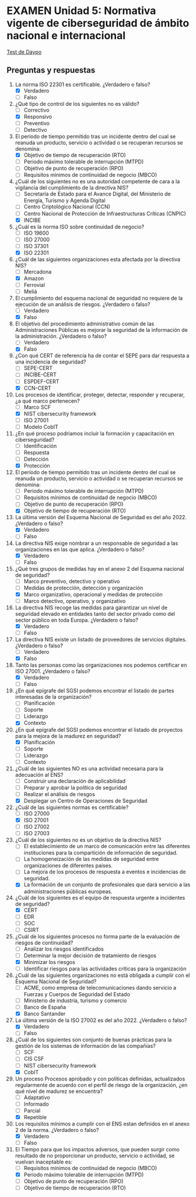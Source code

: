 # EXAMEN Unidad 5: Normativa vigente de ciberseguridad de ámbito nacional e internacional

[Test de Daypo](https://www.daypo.com/nc-05.html)

## Preguntas y respuestas

1. La norma ISO 22301 es certificable. ¿Verdadero o falso?
	- [x] Verdadero
	- [ ] Falso

2. ¿Qué tipo de control de los siguientes no es válido?
	- [ ] Correctivo
	- [x] Responsivo
	- [ ] Preventivo
	- [ ] Detectivo

3. El período de tiempo permitido tras un incidente dentro del cual se reanuda un producto, servicio o actividad o se recuperan recursos se denomina:
	- [x] Objetivo de tiempo de recuperación (RTO)
	- [ ] Periodo máximo tolerable de interrupción (MTPD)
	- [ ] Objetivo de punto de recuperación (RPO)
	- [ ] Requisitos mínimos de continuidad de negocio (MBCO)

4. ¿Cuál de los siguientes no es una autoridad competente de cara a la vigilancia del cumplimiento de la directiva NIS?
	- [ ] Secretaría de Estado para el Avance Digital, del Ministerio de Energía, Turismo y Agenda Digital
	- [ ] Centro Criptológico Nacional (CCN)
	- [ ] Centro Nacional de Protección de Infraestructuras Críticas (CNPIC)
	- [x] INCIBE

5. ¿Cuál es la norma ISO sobre continuidad de negocio?
	- [ ] ISO 19600
	- [ ] ISO 27000
	- [ ] ISO 37301
	- [x] ISO 22301

6. ¿Cuál de las siguientes organizaciones esta afectada por la directiva NIS?
	- [ ] Mercadona
	- [x] Amazon
	- [ ] Ferrovial
	- [ ] Meliá

7. El cumplimiento del esquema nacional de seguridad no requiere de la ejecución de un análisis de riesgos. ¿Verdadero o falso?
	- [ ] Verdadero
	- [x] Falso

8. El objetivo del procedimiento administrativo común de las Administraciones Públicas es mejorar la seguridad de la información de la administración. ¿Verdadero o falso?
	- [ ] Verdadero
	- [x] Falso

9. ¿Con qué CERT de referencia ha de contar el SEPE para dar respuesta a una incidencia de seguridad?
	- [ ] SEPE-CERT
	- [ ] INCIBE-CERT
	- [ ] ESPDEF-CERT
	- [x] CCN-CERT

11. Los procesos de identificar, proteger, detectar, responder y recuperar, ¿a qué marco pertenecen?
	- [ ] Marco SCF
	- [x] NIST cibersecurity framework
	- [ ] ISO 27001
	- [ ] Modelo CobIT

12. ¿En qué proceso podríamos incluir la formación y capacitación en ciberseguridad?
	- [ ] Identificación
	- [ ] Respuesta
	- [ ] Detección
	- [x] Protección

13. El período de tiempo permitido tras un incidente dentro del cual se reanuda un producto, servicio o actividad o se recuperan recursos se denomina:
	- [ ] Periodo máximo tolerable de interrupción (MTPD)
	- [ ] Requisitos mínimos de continuidad de negocio (MBCO)
	- [ ] Objetivo de punto de recuperación (RPO)
	- [x] Objetivo de tiempo de recuperación (RTO)

14. La última versión del Esquema Nacional de Seguridad es del año 2022. ¿Verdadero o falso?
	- [x] Verdadero
	- [ ] Falso

15. La directiva NIS exige nombrar a un responsable de seguridad a las organizaciones en las que aplica. ¿Verdadero o falso?
	- [x] Verdadero
	- [ ] Falso

16. ¿Qué tres grupos de medidas hay en el anexo 2 del Esquema nacional de seguridad?
	- [ ] Marco preventivo, detectivo y operativo
	- [ ] Medidas de protección, detección y organización
	- [x] Marco organizativo, operacional y medidas de protección
	- [ ] Marco detectivo, operativo, y organizativo

17. La directiva NIS recoge las medidas para garantizar un nivel de seguridad elevado en entidades tanto del sector privado como del sector público en toda Europa. ¿Verdadero o falso?
	- [x] Verdadero
	- [ ] Falso

18. La directiva NIS existe un listado de proveedores de servicios digitales. ¿Verdadero o falso?
	- [ ] Verdadero
	- [x] Falso

19. Tanto las personas como las organizaciones nos podemos certificar en ISO 27001. ¿Verdadero o falso?
	- [x] Verdadero
	- [ ] Falso

20. ¿En qué epígrafe del SGSI podemos encontrar el listado de partes interesadas de la organización?
	- [ ] Planificación
	- [ ] Soporte
	- [ ] Liderazgo
	- [x] Contexto

21. ¿En qué epígrafe del SGSI podemos encontrar el listado de proyectos para la mejora de la madurez en seguridad?
	- [x] Planificación
	- [ ] Soporte
	- [ ] Liderazgo
	- [ ] Contexto

22. ¿Cuál de las siguientes NO es una actividad necesaria para la adecuación al ENS?
	- [ ] Construir una declaración de aplicabilidad
	- [ ] Preparar y aprobar la política de seguridad
	- [ ] Realizar el análisis de riesgos
	- [x] Desplegar un Centro de Operaciones de Seguridad

23. ¿Cuál de las siguientes normas es certificable?
	- [ ] ISO 27000
	- [x] ISO 27001
	- [ ] ISO 27002
	- [ ] ISO 27003

24. ¿Cuál de los siguientes no es un objetivo de la directiva NIS?
	- [ ] El establecimiento de un marco de comunicación entre las diferentes instituciones para la compartición de información de seguridad.
	- [ ] La homogeneización de las medidas de seguridad entre organizaciones de diferentes países.
	- [ ] La mejora de los procesos de respuesta a eventos e incidencias de seguridad.
	- [x] La formación de un conjunto de profesionales que dará servicio a las administraciones públicas europeas.

25. ¿Cuál de los siguientes es el equipo de respuesta urgente a incidentes de seguridad?
	- [x] CERT
	- [ ] EDR
	- [ ] SOC
	- [ ] CSIRT

26. ¿Cuál de los siguientes procesos no forma parte de la evaluación de riesgos de continuidad?
	- [ ] Analizar los riesgos identificados
	- [ ] Determinar la mejor decisión de tratamiento de riesgos
	- [x] Minimizar los riesgos
	- [ ] Identificar riesgos para las actividades críticas para la organización

27. ¿Cuál de las siguientes organizaciones no está obligada a cumplir con el Esquema Nacional de Seguridad?
	- [ ] ACME, como empresa de telecomunicaciones dando servicio a Fuerzas y Cuerpos de Seguridad del Estado
	- [ ] Ministerio de industria, turismo y comercio
	- [ ] Banco de España
	- [x] Banco Santander

28. La última versión de la ISO 27002 es del año 2022. ¿Verdadero o falso?
	- [x] Verdadero
	- [ ] Falso

29. ¿Cuál de los siguientes son conjunto de buenas prácticas para la gestión de los sistemas de información de las compañías?
	- [ ] SCF
	- [ ] CIS CSF
	- [ ] NIST cibersecurity framework
	- [x] CobIT

30. Un proceso Procesos aprobado y con políticas definidas, actualizados regularmente de acuerdo con el perfil de riesgo de la organización, ¿en qué nivel de madurez se encuentra?
	- [ ] Adaptativo
	- [ ] Informado
	- [ ] Parcial
	- [x] Repetible

31. Los requisitos mínimos a cumplir con el ENS estan definidos en el anexo 2 de la norma. ¿Verdadero o falso?
	- [x] Verdadero
	- [ ] Falso

32. El Tiempo para que los impactos adversos, que pueden surgir como resultado de no proporcionar un producto, servicio o actividad, se vuelvan inaceptable es:
	- [ ] Requisitos mínimos de continuidad de negocio (MBCO)
	- [x] Periodo máximo tolerable de interrupción (MTPD)
	- [ ] Objetivo de punto de recuperación (RPO)
	- [ ] Objetivo de tiempo de recuperación (RTO)
